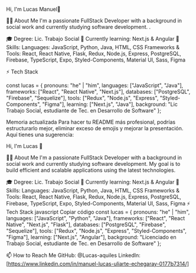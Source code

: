 Hi, I'm Lucas Manuel👋



👨‍💻 About Me
I'm a passionate FullStack Developer with a background in social work and currently studying software development. .

🎓 Degree: Lic. Trabajo Social
💼 Currently learning: Next.js & Angular
🚀 Skills:
Languages: JavaScript, Python, Java, HTML, CSS
Frameworks & Tools: React, React Native, Flask, Redux, Node.js, Express, PostgreSQL, Firebase, TypeScript, Expo, Styled-Components, Material UI, Sass, Figma

⚡ Tech Stack

const lucas = {
  pronouns: "he" | "him",
  languages: ["JavaScript", "Java"],
  frameworks: ["React", "React Native", "Next.js"],
  databases: ["PostgreSQL", "Firebase", "Sequelize"],
  tools: ["Redux", "Node.js", "Express", "Styled-Components", "Figma"],
  learning: ["Next.js", "Java"],
  background: "Lic Trabajo Social, estudiante de Tec. en Desarrollo de Software"
};



Memoria actualizada
Para hacer tu README más profesional, podrías estructurarlo mejor, eliminar exceso de emojis y mejorar la presentación. Aquí tienes una sugerencia:

Hi, I'm Lucas 👋

👨‍💻 About Me
I'm a passionate FullStack Developer with a background in social work and currently studying software development. My goal is to build efficient and scalable applications using the latest technologies.

🎓 Degree: Lic. Trabajo Social
💼 Currently learning: Next.js & Angular
🚀 Skills:
Languages: JavaScript, Python, Java, HTML, CSS
Frameworks & Tools: React, React Native, Flask, Redux, Node.js, Express, PostgreSQL, Firebase, TypeScript, Expo, Styled-Components, Material UI, Sass, Figma
⚡ Tech Stack
javascript
Copiar código
const lucas = {
  pronouns: "he" | "him",
  languages: ["JavaScript", "Python", "Java"],
  frameworks: ["React", "React Native", "Next.js", "Flask"],
  databases: ["PostgreSQL", "Firebase", "Sequelize"],
  tools: ["Redux", "Node.js", "Express", "Styled-Components", "Figma"],
  learning: ["Next.js", "Angular"],
  background: "Licenciado en Trabajo Social, estudiante de Tec. en Desarrollo de Software"
};

📫 How to Reach Me
GitHub: @Lucas-aquiles
LinkedIn: [https://www.linkedin.com/in/manuel-lucas-uliarte-echegaray-0177b7314/]




